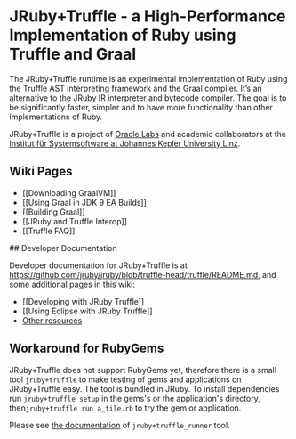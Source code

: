 # JRuby+Truffle - a High-Performance Implementation of Ruby using Truffle and Graal

The JRuby+Truffle runtime is an experimental implementation of Ruby
using the Truffle AST interpreting framework and the Graal compiler.
It’s an alternative to the JRuby IR interpreter and bytecode compiler.
The goal is to be significantly faster, simpler and
to have more functionality than other implementations of Ruby.

JRuby+Truffle is a project of [Oracle Labs](https://labs.oracle.com) and
academic collaborators at the [Institut für Systemsoftware at Johannes Kepler
University Linz](http://ssw.jku.at).

## Wiki Pages

* [[Downloading GraalVM]]
* [[Using Graal in JDK 9 EA Builds]]
* [[Building Graal]]
* [[JRuby and Truffle Interop]]
* [[Truffle FAQ]]

## Developer Documentation

Developer documentation for JRuby+Truffle is at https://github.com/jruby/jruby/blob/truffle-head/truffle/README.md, and some additional pages in this wiki:

* [[Developing with JRuby Truffle]]
* [[Using Eclipse with JRuby Truffle]]
* [Other resources](https://gist.github.com/smarr/d1f8f2101b5cc8e14e12)

## Workaround for RubyGems

JRuby+Truffle does not support RubyGems yet, therefore there is a small tool `jruby+truffle` to make testing of gems and applications on JRuby+Truffle easy. The tool is bundled in JRuby. To install dependencies run `jruby+truffle setup` in the gems's or the application's directory, then`jruby+truffle run a_file.rb` to try the gem or application.

Please see [the documentation](https://github.com/jruby/jruby/blob/master/lib/ruby/truffle/jruby%2Btruffle/README.md) of `jruby+truffle_runner` tool.